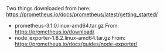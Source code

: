 Two things downloaded from here: https://prometheus.io/docs/prometheus/latest/getting_started/
- prometheus-3.1.0.linux-amd64.tar.gz
  From: https://prometheus.io/download/
- node_exporter-1.8.2.linux-amd64.tar.gz
  From: https://prometheus.io/docs/guides/node-exporter/